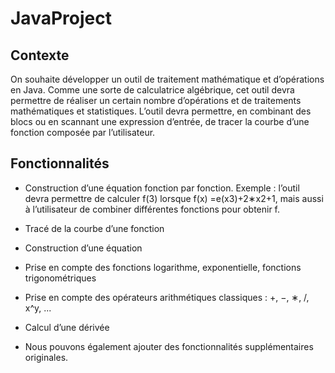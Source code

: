 # JavaProject

## Contexte
On souhaite développer un outil de traitement mathématique et d’opérations en Java. Comme une sorte de calculatrice algébrique, cet outil devra permettre de réaliser un certain nombre d’opérations et de traitements mathématiques et statistiques. L’outil devra permettre, en combinant des blocs ou en scannant une expression d’entrée, de tracer la courbe d’une fonction composée par l’utilisateur.

## Fonctionnalités
- Construction d’une équation fonction par fonction. Exemple : l’outil devra permettre de calculer f(3) lorsque f(x) =e(x3)+2∗x2+1, mais aussi à l’utilisateur de combiner différentes fonctions pour obtenir f.
- Tracé de la courbe d’une fonction
- Construction d’une équation
- Prise en compte des fonctions logarithme, exponentielle, fonctions trigonométriques
- Prise en compte des opérateurs arithmétiques classiques : +, −, ∗, /, x^y, ...
- Calcul d’une dérivée

- Nous pouvons également ajouter des fonctionnalités supplémentaires originales.
